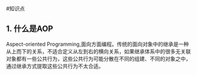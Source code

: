 #知识点

## 1. 什么是AOP
Aspect-oriented Programming,面向方面编程。传统的面向对象中的继承是一种从上而下的关系，不适合定义从左到右的横向关系，如果继承体系中的很多无关联对象都有一些公共行为，这些公共行为可能分散在不同的组建、不同的对象之中，通过继承方式提取这些公共行为不太合适。
